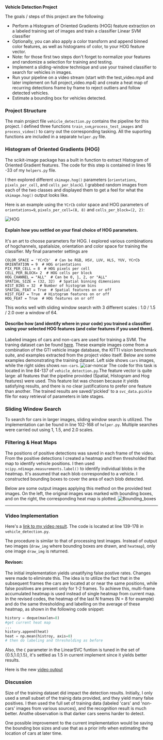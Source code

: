 **Vehicle Detection Project**

The goals / steps of this project are the following:

* Perform a Histogram of Oriented Gradients (HOG) feature extraction on a labeled training set of images and train a classifier Linear SVM classifier
* Optionally, you can also apply a color transform and append binned color features, as well as histograms of color, to your HOG feature vector. 
* Note: for those first two steps don't forget to normalize your features and randomize a selection for training and testing.
* Implement a sliding-window technique and use your trained classifier to search for vehicles in images.
* Run your pipeline on a video stream (start with the test_video.mp4 and later implement on full project_video.mp4) and create a heat map of recurring detections frame by frame to reject outliers and follow detected vehicles.
* Estimate a bounding box for vehicles detected.

### Project Structure
The main project file `vehicle_detection.py` contains the pipeline for this project. I defined three functions `train_svm`,`process_test_images` and `process_video()` to carry out the corresponding tasking. All the suporting functions are included in a separate `helper.py` file. 



### Histogram of Oriented Gradients (HOG)
The scikit-image package has a built in function to extract Histogram of Oriented Gradient features. The code for this step is contained in lines 16 -33 of my `helpers.py` file.


I then explored different `skimage.hog()` parameters (`orientations`, `pixels_per_cell`, and `cells_per_block`).  I grabbed random images from each of the two classes and displayed them to get a feel for what the `skimage.hog()` output looks like.

Here is an example using the `YCrCb` color space and HOG parameters of `orientations=9`, `pixels_per_cell=(8, 8)` and `cells_per_block=(2, 2)`:

![HOG](./writeup_imgs/hog_output.png)

#### Explain how you settled on your final choice of HOG parameters.
It's an art to choose parameters for HOG.  I explored various combinations of hogchannels, spatialsize, orientation and color space for training the classifier. 
My final parameter settings are 


    COLOR_SPACE = 'YCrCb'  # Can be RGB, HSV, LUV, HLS, YUV, YCrCb
    ORIENTATION = 9  # HOG orientations
    PIX_PER_CELL = 8  # HOG pixels per cell
    CELL_PER_BLOCK= 2  # HOG cells per block
    HOG_CHANNEL = "ALL"  # Can be 0, 1, 2, or "ALL"
    SPATIAL_SIZE = (32, 32)  # Spatial binning dimensions
    HIST_BINS = 32  # Number of histogram bins
    SPATIAL_FEAT = True  # Spatial features on or off
    HIST_FEAT = True  # Histogram features on or off
    HOG_FEAT = True  # HOG features on or off
    
This works well with sliding window search with 3 different scales : 1.0 / 1.5 / 2.0 over a window of 64.

#### Describe how (and identify where in your code) you trained a classifier using your selected HOG features (and color features if you used them).
Labeled images of cars and non-cars are used for training a SVM. The traning dataset can be found [here](https://github.com/udacity/CarND-Vehicle-Detection). These example images come from a combination of the GTI vehicle image database, the KITTI vision benchmark suite, and examples extracted from the project video itself. Below are some examples demonstrating the training dataset. Left side shows `cars` images, while the right sides shows `non-cars`.
![car-noncar](./writeup_imgs/car_notcar.png)
The code for this task is located in line 84-137 of `vehicle_detection.py`.The feature vector is quite large: all features that the pipeline provided (Spatial, Histogram and Hog features) were used. This feature list was chosen because it yields satisfying results, and there is no clear justifications to prefer one feature than another. 
The trained results are saved/'pickled' to a `svc_data.pickle` file for easy retrieval of parameters in late stages.



### Sliding Window Search
To search for cars in larger images, sliding window search is utilized. The implementation can be found in line 102-168 of `helper.py`.
Multiple searches were carried out using 1, 1.5, and 2.0 scales.



### Filtering & Heat Maps

The positions of positive detections was saved in each frame of the video.  From the positive detections I created a heatmap and then thresholded that map to identify vehicle positions.  I then used `scipy.ndimage.measurements.label()` to identify individual blobs in the heatmap.  It's assumed that each blob corresponded to a vehicle.  I constructed bounding boxes to cover the area of each blob detected.  

Below are some output images applying this method on the provided test images. On the left, the original images was marked with bounding boxes, and on the right, the corresponding heat map is plotted.
![Bounding_boxes](./writeup_imgs/bbox_heat_map.png)



---

### Video Implementation

Here's a [link to my video result](./project_video_out.mp4). The code is located at line 139-178 in `vehicle_detection.py`.

The procedure is similar to that of processing test images. Instead of output two images (`draw_img` where bounding boxes are drawn, and `heatmap`), only one image `draw_img` is returned. 

#### Revison:
The initial implementation yields unsatifying false postive rates. Changes were made to eliminate this. The idea is to utilize the fact that in the subsequent frames the cars are located at or near the same positions, while false positives are present only for 1-2 frames. To achieve this, multi-frame accumulated heatmap is used instead of single heatmap from current map. In the revised codes, the heatmap of the last N frames (N = 8 for example) and do the same thresholding and labelling on the average of these heatmap, as shown in the following code snippet:
```python 
history = deque(maxlen=8)
#get current heat map 
... 
history.append(heat)
heat = np.mean(histroy, axis=0)
# then do labeling and thresholding as before
```

Also, the `C` parameter in the LinearSVC funtion is tuned in the set of {0.5,1.0,1.5}, it's settled as 1.5 in current implement since it yields better results. 

Here is the new [video output](./output_c1_5.mp4)


### Discussion

Size of the training dataset did impact the detection results. Initially, I only used a small subset of the trainig data provided, and they yield many false positives. I then used the full set of training data (labeled 'cars' and 'non-cars' images from various sources), and the recognition result is much better. Anothe observation is that darker cars seems harder to detect. 

One possible improvement to the current implementation would be saving the bounding box sizes and use that as a prior info when estimating the location of cars at later time. 
